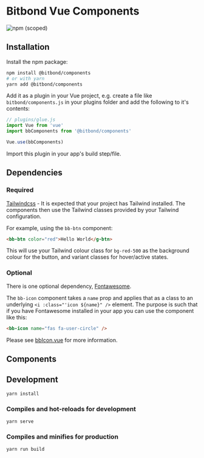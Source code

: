 # Bitbond Vue Components
![npm (scoped)](https://img.shields.io/npm/v/@bitbond/components)

## Installation
Install the npm package:
```bash
npm install @bitbond/components
# or with yarn
yarn add @bitbond/components
```

Add it as a plugin in your Vue project, e.g. create a file like `bitbond/components.js` in your plugins folder and add the following to it's contents:
```javascript
// plugins/glue.js
import Vue from 'vue'
import bbComponents from '@bitbond/components'

Vue.use(bbComponents)
```

Import this plugin in your app's build step/file.

## Dependencies
### Required
[Tailwindcss](https://tailwindcss.com/) - It is expected that your project has Tailwind installed. The components then use the Tailwind classes provided by your Tailwind configuration.

For example, using the `bb-btn` component:
```html
<bb-btn color="red">Hello World</g-btn>
```
This will use your Tailwind colour class for `bg-red-500` as the background colour for the button, and variant classes for hover/active states.

### Optional
There is one optional dependency, [Fontawesome](https://fontawesome.com/).

The `bb-icon` component takes a `name` prop and applies that as a class to an underlying `<i :class="'icon ${name}" />` element. The purpose is such that if you have Fontawesome installed in your app you can use the component like this:

```html
<bb-icon name="fas fa-user-circle" />
```

Please see [bbIcon.vue](/src/lib-components/bbIcon.vue) for more information.

## Components


## Development
```
yarn install
```

### Compiles and hot-reloads for development
```
yarn serve
```

### Compiles and minifies for production
```
yarn run build
```
